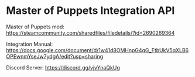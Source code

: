 # Master of Puppets Integration API

Master of Puppets mod: https://steamcommunity.com/sharedfiles/filedetails/?id=2690269364

Integration Manual: https://docs.google.com/document/d/1w41d8OMHnpG4qG_FtbUkV5qXLB6OPEwnmYseJw7ydgA/edit?usp=sharing

Discord Server: https://discord.gg/vjvYnaQkUg
